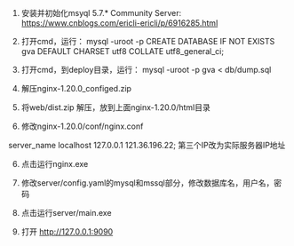 1. 安装并初始化msyql 5.7.* Community Server: https://www.cnblogs.com/ericli-ericli/p/6916285.html

2. 打开cmd，运行：
   mysql -uroot -p
   CREATE DATABASE IF NOT EXISTS gva DEFAULT CHARSET utf8 COLLATE utf8_general_ci;

3. 打开cmd，到deploy目录，运行：
   mysql -uroot -p gva < db/dump.sql

4. 解压nginx-1.20.0_configed.zip

4. 将web/dist.zip 解压，放到上面nginx-1.20.0/html目录

5. 修改nginx-1.20.0/conf/nginx.conf

server_name  localhost 127.0.0.1 121.36.196.22;
第三个IP改为实际服务器IP地址

6. 点击运行nginx.exe

7. 修改server/config.yaml的mysql和mssql部分，修改数据库名，用户名，密码

8. 点击运行server/main.exe

9. 打开 http://127.0.0.1:9090


